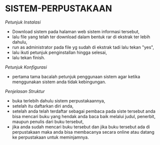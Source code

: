 SISTEM-PERPUSTAKAAN
==
*Petunjuk Instalasi*
- Download sistem pada halaman web sistem informasi tersebut,
- lalu file yang telah ter download dalam bentuk rar di ekstrak ter lebih dahulu,
- run as administrator pada file yg sudah di ekstrak tadi lalu tekan "yes",
- lalu ikuti petunjuk penginstallan hingga selesai,
- lalu tekan finish.

*Petunjuk Konfigurasi*
- pertama tama bacalah petunjuk penggunaan sistem agar ketika menggunakan sistem anda tidak kebingungan.

*Penjelasan Struktur*
- buka terlebih dahulu sistem perpustakaannya,
- setelah itu daftarkan diri anda,
- setelah anda telah terdaftar sebagai pembaca pada siste tersebut anda bisa mencari buku yang hendak anda baca baik melalui judul, penerbit, maupun penulis dari buku tersebut,
- jika anda sudah mencari buku tersebut dan jika buku tersebut ada di perpustakaan maka anda bisa membacanya secara online atau datang ke perpustakaan untuk meminjamnya.
